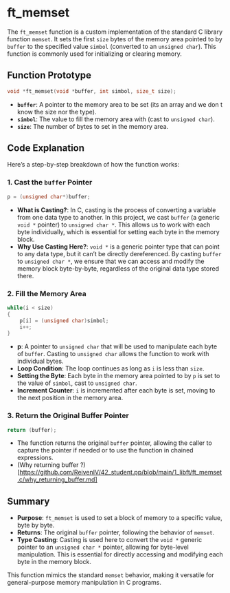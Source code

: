 # ft_memset

The `ft_memset` function is a custom implementation of the standard C library function `memset`. It sets the first `size` bytes of the memory area pointed to by `buffer` to the specified value `simbol` (converted to an `unsigned char`). This function is commonly used for initializing or clearing memory.

## Function Prototype

```c
void *ft_memset(void *buffer, int simbol, size_t size);
```

- **`buffer`**: A pointer to the memory area to be set (its an array and we don t know the size nor the type).
- **`simbol`**: The value to fill the memory area with (cast to `unsigned char`).
- **`size`**: The number of bytes to set in the memory area.

## Code Explanation

Here’s a step-by-step breakdown of how the function works:




### 1. Cast the `buffer` Pointer
```c
p = (unsigned char*)buffer;
```
- **What is Casting?**: In C, casting is the process of converting a variable from one data type to another. In this project, we cast `buffer` (a generic `void *` pointer) to `unsigned char *`. This allows us to work with each byte individually, which is essential for setting each byte in the memory block.
- **Why Use Casting Here?**: `void *` is a generic pointer type that can point to any data type, but it can’t be directly dereferenced. By casting `buffer` to `unsigned char *`, we ensure that we can access and modify the memory block byte-by-byte, regardless of the original data type stored there.

### 2. Fill the Memory Area
```c
while(i < size)
{
    p[i] = (unsigned char)simbol;
    i++;
}
```
- **p**: A pointer to `unsigned char` that will be used to manipulate each byte of `buffer`. Casting to `unsigned char` allows the function to work with individual bytes.
- **Loop Condition**: The loop continues as long as `i` is less than `size`.
- **Setting the Byte**: Each byte in the memory area pointed to by `p` is set to the value of `simbol`, cast to `unsigned char`.
- **Increment Counter**: `i` is incremented after each byte is set, moving to the next position in the memory area.

### 3. Return the Original Buffer Pointer
```c
return (buffer);
```
- The function returns the original `buffer` pointer, allowing the caller to capture the pointer if needed or to use the function in chained expressions.
- (Why returning buffer ?)[https://github.com/ReivenIV/42_student.pp/blob/main/1_libft/ft_memset.c/why_returning_buffer.md] 
## Summary

- **Purpose**: `ft_memset` is used to set a block of memory to a specific value, byte by byte.
- **Returns**: The original `buffer` pointer, following the behavior of `memset`.
- **Type Casting**: Casting is used here to convert the `void *` generic pointer to an `unsigned char *` pointer, allowing for byte-level manipulation. This is essential for directly accessing and modifying each byte in the memory block.
  
This function mimics the standard `memset` behavior, making it versatile for general-purpose memory manipulation in C programs.
